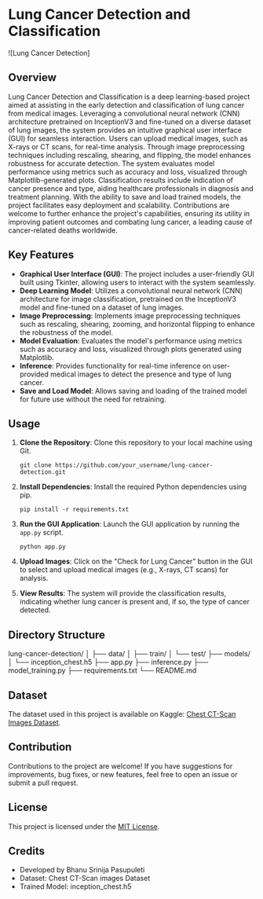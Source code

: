# Lung Cancer Detection and Classification

![Lung Cancer Detection]

## Overview
Lung Cancer Detection and Classification is a deep learning-based project aimed at assisting in the early detection and classification of lung cancer from medical images. Leveraging a convolutional neural network (CNN) architecture pretrained on InceptionV3 and fine-tuned on a diverse dataset of lung images, the system provides an intuitive graphical user interface (GUI) for seamless interaction. Users can upload medical images, such as X-rays or CT scans, for real-time analysis. Through image preprocessing techniques including rescaling, shearing, and flipping, the model enhances robustness for accurate detection. The system evaluates model performance using metrics such as accuracy and loss, visualized through Matplotlib-generated plots. Classification results include indication of cancer presence and type, aiding healthcare professionals in diagnosis and treatment planning. With the ability to save and load trained models, the project facilitates easy deployment and scalability. Contributions are welcome to further enhance the project's capabilities, ensuring its utility in improving patient outcomes and combating lung cancer, a leading cause of cancer-related deaths worldwide.

## Key Features
- **Graphical User Interface (GUI)**: The project includes a user-friendly GUI built using Tkinter, allowing users to interact with the system seamlessly.
- **Deep Learning Model**: Utilizes a convolutional neural network (CNN) architecture for image classification, pretrained on the InceptionV3 model and fine-tuned on a dataset of lung images.
- **Image Preprocessing**: Implements image preprocessing techniques such as rescaling, shearing, zooming, and horizontal flipping to enhance the robustness of the model.
- **Model Evaluation**: Evaluates the model's performance using metrics such as accuracy and loss, visualized through plots generated using Matplotlib.
- **Inference**: Provides functionality for real-time inference on user-provided medical images to detect the presence and type of lung cancer.
- **Save and Load Model**: Allows saving and loading of the trained model for future use without the need for retraining.

## Usage
1. **Clone the Repository**: Clone this repository to your local machine using Git.
    ```
    git clone https://github.com/your_username/lung-cancer-detection.git
    ```

2. **Install Dependencies**: Install the required Python dependencies using pip.
    ```
    pip install -r requirements.txt
    ```

3. **Run the GUI Application**: Launch the GUI application by running the `app.py` script.
    ```
    python app.py
    ```

4. **Upload Images**: Click on the "Check for Lung Cancer" button in the GUI to select and upload medical images (e.g., X-rays, CT scans) for analysis.

5. **View Results**: The system will provide the classification results, indicating whether lung cancer is present and, if so, the type of cancer detected.

## Directory Structure
lung-cancer-detection/
│
├── data/
│   ├── train/
│   └── test/
├── models/
│   └── inception_chest.h5
├── app.py
├── inference.py
├── model_training.py
├── requirements.txt
└── README.md


## Dataset
The dataset used in this project is available on Kaggle: [Chest CT-Scan Images Dataset](https://www.kaggle.com/datasets/mohamedhanyyy/chest-ctscan-images).

## Contribution
Contributions to the project are welcome! If you have suggestions for improvements, bug fixes, or new features, feel free to open an issue or submit a pull request.

## License
This project is licensed under the [MIT License](LICENSE).

## Credits
- Developed by Bhanu Srinija Pasupuleti
- Dataset: Chest CT-Scan images Dataset
- Trained Model: inception_chest.h5
